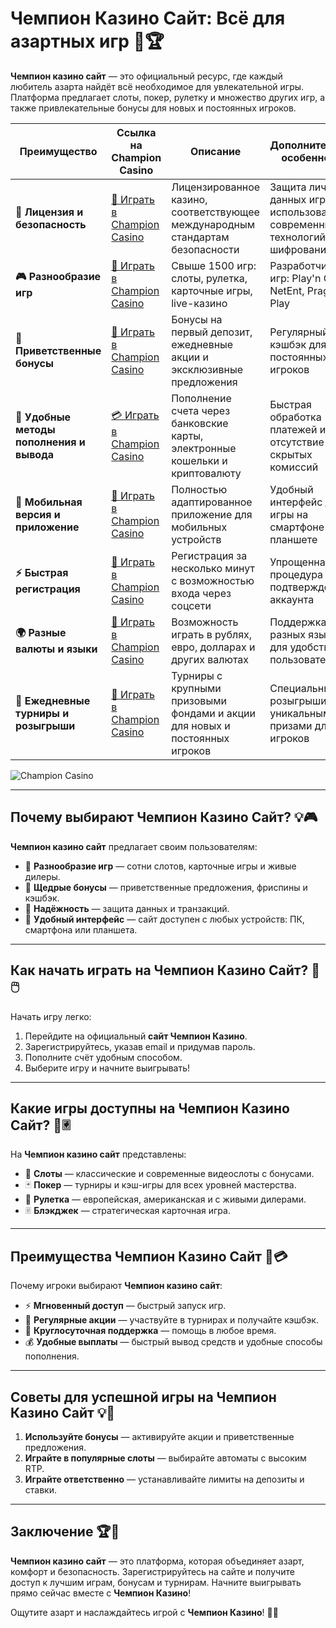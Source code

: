 # Чемпион Казино Сайт: Всё для азартных игр 🎰🏆

**Чемпион казино сайт** — это официальный ресурс, где каждый любитель азарта найдёт всё необходимое для увлекательной игры. Платформа предлагает слоты, покер, рулетку и множество других игр, а также привлекательные бонусы для новых и постоянных игроков.

| **Преимущество**                      | **Ссылка на Champion Casino**              | **Описание**                                       | **Дополнительные особенности**                     |
|----------------------------------------|--------------------------------------------|--------------------------------------------------|--------------------------------------------------|
| **🎰 Лицензия и безопасность**         | [💎 Играть в Champion Casino](https://temon-gter.cfd/go/lRq?p80412p304504pcc44t17455) | Лицензированное казино, соответствующее международным стандартам безопасности | Защита личных данных игроков с использованием современных технологий шифрования |
| **🎮 Разнообразие игр**                | [🎉 Играть в Champion Casino](https://temon-gter.cfd/go/lRq?p80412p304504pcc44t17455) | Свыше 1500 игр: слоты, рулетка, карточные игры, live-казино | Разработчики игр: Play'n GO, NetEnt, Pragmatic Play |
| **🎁 Приветственные бонусы**          | [🎯 Играть в Champion Casino](https://temon-gter.cfd/go/lRq?p80412p304504pcc44t17455) | Бонусы на первый депозит, ежедневные акции и эксклюзивные предложения | Регулярный кэшбэк для постоянных игроков |
| **💸 Удобные методы пополнения и вывода** | [💳 Играть в Champion Casino](https://temon-gter.cfd/go/lRq?p80412p304504pcc44t17455) | Пополнение счета через банковские карты, электронные кошельки и криптовалюту | Быстрая обработка платежей и отсутствие скрытых комиссий |
| **📱 Мобильная версия и приложение**   | [🚀 Играть в Champion Casino](https://temon-gter.cfd/go/lRq?p80412p304504pcc44t17455) | Полностью адаптированное приложение для мобильных устройств | Удобный интерфейс для игры на смартфоне или планшете |
| **⚡ Быстрая регистрация**             | [🔑 Играть в Champion Casino](https://temon-gter.cfd/go/lRq?p80412p304504pcc44t17455) | Регистрация за несколько минут с возможностью входа через соцсети | Упрощенная процедура подтверждения аккаунта |
| **🌍 Разные валюты и языки**           | [💸 Играть в Champion Casino](https://temon-gter.cfd/go/lRq?p80412p304504pcc44t17455) | Возможность играть в рублях, евро, долларах и других валютах | Поддержка разных языков для удобства пользователей |
| **🏅 Ежедневные турниры и розыгрыши**  | [🎲 Играть в Champion Casino](https://temon-gter.cfd/go/lRq?p80412p304504pcc44t17455) | Турниры с крупными призовыми фондами и акции для новых и постоянных игроков | Специальные розыгрыши с уникальными призами для VIP-игроков |

![Champion Casino](https://pik.org.ua/wp-content/uploads/2023/01/champion-casino01.png)

---

## Почему выбирают Чемпион Казино Сайт? 💡🎮

**Чемпион казино сайт** предлагает своим пользователям:

- 🎰 **Разнообразие игр** — сотни слотов, карточные игры и живые дилеры.
- 🎁 **Щедрые бонусы** — приветственные предложения, фриспины и кэшбэк.
- 🔐 **Надёжность** — защита данных и транзакций.
- 📱 **Удобный интерфейс** — сайт доступен с любых устройств: ПК, смартфона или планшета.

---

## Как начать играть на Чемпион Казино Сайт? 🚀🖱️

Начать игру легко:

1. Перейдите на официальный **сайт Чемпион Казино**.
2. Зарегистрируйтесь, указав email и придумав пароль.
3. Пополните счёт удобным способом.
4. Выберите игру и начните выигрывать!

---

## Какие игры доступны на Чемпион Казино Сайт? 🎡🃠

На **Чемпион казино сайт** представлены:

- 🎰 **Слоты** — классические и современные видеослоты с бонусами.
- 🃏 **Покер** — турниры и кэш-игры для всех уровней мастерства.
- 🎡 **Рулетка** — европейская, американская и с живыми дилерами.
- 🃠 **Блэкджек** — стратегическая карточная игра.

---

## Преимущества Чемпион Казино Сайт 🌟💳

Почему игроки выбирают **Чемпион казино сайт**:

- ⚡ **Мгновенный доступ** — быстрый запуск игр.
- 🎀 **Регулярные акции** — участвуйте в турнирах и получайте кэшбэк.
- 💬 **Круглосуточная поддержка** — помощь в любое время.
- 💰 **Удобные выплаты** — быстрый вывод средств и удобные способы пополнения.

---

## Советы для успешной игры на Чемпион Казино Сайт 💡🎯

1. **Используйте бонусы** — активируйте акции и приветственные предложения.
2. **Играйте в популярные слоты** — выбирайте автоматы с высоким RTP.
3. **Играйте ответственно** — устанавливайте лимиты на депозиты и ставки.

---

## Заключение 🏆🎉

**Чемпион казино сайт** — это платформа, которая объединяет азарт, комфорт и безопасность. Зарегистрируйтесь на сайте и получите доступ к лучшим играм, бонусам и турнирам. Начните выигрывать прямо сейчас вместе с **Чемпион Казино**!

Ощутите азарт и наслаждайтесь игрой с **Чемпион Казино**! 🎰🌟
